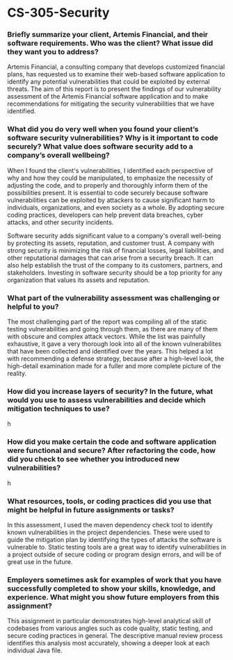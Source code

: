 # CS-305-Security

### Briefly summarize your client, Artemis Financial, and their software requirements. Who was the client? What issue did they want you to address?

Artemis Financial, a consulting company that develops customized financial plans, has requested us to examine their web-based software application to identify any potential vulnerabilities that could be exploited by external threats. The aim of this report is to present the findings of our vulnerability assessment of the Artemis Financial software application and to make recommendations for mitigating the security vulnerabilities that we have identified.

### What did you do very well when you found your client’s software security vulnerabilities? Why is it important to code securely? What value does software security add to a company’s overall wellbeing?

When I found the client's vulnerabilities, I identified each perspective of why and how they could be manipulated, to emphasize the necessity of adjusting the code, and to properly and thoroughly inform them of the possibilities present. It is essential to code securely because software vulnerabilities can be exploited by attackers to cause significant harm to individuals, organizations, and even society as a whole. By adopting secure coding practices, developers can help prevent data breaches, cyber attacks, and other security incidents.

Software security adds significant value to a company's overall well-being by protecting its assets, reputation, and customer trust. A company with strong security is  minimizing the risk of financial losses, legal liabilities, and other reputational damages that can arise from a security breach. It can also help establish the trust of the company to its customers, partners, and stakeholders. Investing in software security should be a top priority for any organization that values its assets and reputation.

### What part of the vulnerability assessment was challenging or helpful to you?

The most challenging part of the report was compiling all of the static testing vulnerabilities and going through them, as there are many of them with obscure and complex attack vectors. While the list was painfully exhaustive, it gave a very thorough look into all of the known vulnerabilites that have been collected and identified over the years. This helped a lot with recommending a defense strategy, because after a high-level look, the high-detail examination made for a fuller and more complete picture of the reality.

### How did you increase layers of security? In the future, what would you use to assess vulnerabilities and decide which mitigation techniques to use?

h

### How did you make certain the code and software application were functional and secure? After refactoring the code, how did you check to see whether you introduced new vulnerabilities?

h

### What resources, tools, or coding practices did you use that might be helpful in future assignments or tasks?

In this assessment, I used the maven dependency check tool to identify known vulnerabilities in the project dependencies. These were used to guide the mitigation plan by identifying the types of attacks the software is vulnerable to. Static testing tools are a great way to identify vulnerabilities in a project outside of secure coding or program design errors, and will be of great use in the future.

### Employers sometimes ask for examples of work that you have successfully completed to show your skills, knowledge, and experience. What might you show future employers from this assignment?

This assignment in particular demonstrates high-level analytical skill of codebases from various angles such as code quality, static testing, and secure coding practices in general. The descriptive manual review process identifies this analysis most accurately, showing a deeper look at each individual Java file.
